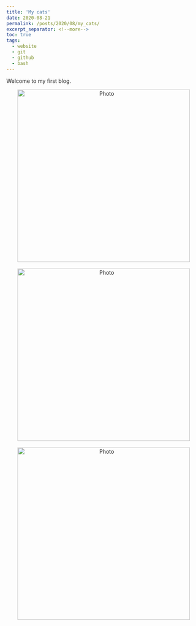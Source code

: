 ```yaml
---
title: 'My cats'
date: 2020-08-21
permalink: /posts/2020/08/my_cats/
excerpt_separator: <!--more-->
toc: true
tags:
  - website
  - git
  - github
  - bash
---
```


Welcome to my first blog.

<p align="center">
  <img src="https://yuboyubo.github.io/yuboshao.github.io/images/baoyoucai.jpg?raw=true" alt="Photo" style="width: 450px;"/> 
</p>
<p align="center">
  <img src="https://yuboyubo.github.io/yuboshao.github.io/image/shaodali.jpg?raw=true" alt="Photo" style="width: 450px;"/> 
</p>
<p align="center">
  <img src="https://yuboyubo.github.io/yuboshao.github.io/images/shaoerli.jpg?raw=true" alt="Photo" style="width: 450px;"/> 
</p>

